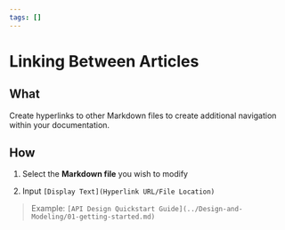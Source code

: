 ```yaml
---
tags: []
---
```


# Linking Between Articles 

## What 
Create hyperlinks to other Markdown files to create additional navigation within your documentation. 

## How 

1. Select the **Markdown file** you wish to modify 

2. Input `[Display Text](Hyperlink URL/File Location)`

> Example: ```[API Design Quickstart Guide](../Design-and-Modeling/01-getting-started.md)```
